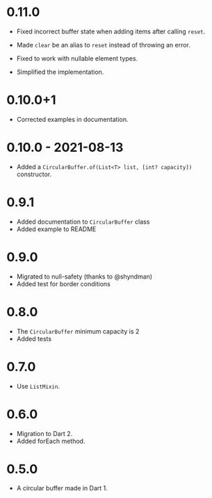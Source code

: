 # 0.11.0

- Fixed incorrect buffer state when adding items after calling `reset`.

- Made `clear` be an alias to `reset` instead of throwing an error.

- Fixed to work with nullable element types.

- Simplified the implementation.

# 0.10.0+1

- Corrected examples in documentation.

# 0.10.0 - 2021-08-13

- Added a `CircularBuffer.of(List<T> list, [int? capacity])` constructor.

# 0.9.1

- Added documentation to `CircularBuffer` class
- Added example to README

# 0.9.0

- Migrated to null-safety (thanks to @shyndman)
- Added test for border conditions

# 0.8.0

- The `CircularBuffer` minimum capacity is 2
- Added tests

# 0.7.0

- Use `ListMixin`.

# 0.6.0

- Migration to Dart 2.
- Added forEach method.

# 0.5.0

- A circular buffer made in Dart 1.
